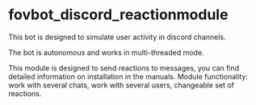# fovbot_discord_reactionmodule

This bot is designed to simulate user activity in discord channels.

The bot is autonomous and works in multi-threaded mode.

This module is designed to send reactions to messages, you can find detailed information on installation in the manuals.
Module functionality: work with several chats, work with several users, changeable set of reactions.
